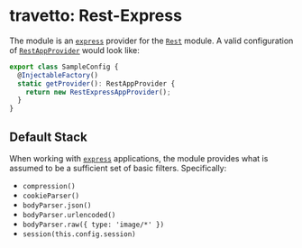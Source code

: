 travetto: Rest-Express
===

The module is an [`express`](https://expressjs.com) provider for the [`Rest`](https://github.com/travetto/travetto/tree/master/module/rest) module. A valid configuration of [`RestAppProvider`](./src/types.ts) would look like:

```typescript
export class SampleConfig {
  @InjectableFactory()
  static getProvider(): RestAppProvider {
    return new RestExpressAppProvider();
  }
}
```

## Default Stack
When working with [`express`](https://expressjs.com) applications, the module provides what is assumed to be a sufficient set of basic filters. Specifically:
* ```compression()```
* ```cookieParser()```
* ```bodyParser.json()```
* ```bodyParser.urlencoded()```
* ```bodyParser.raw({ type: 'image/*' })```
* ```session(this.config.session)```